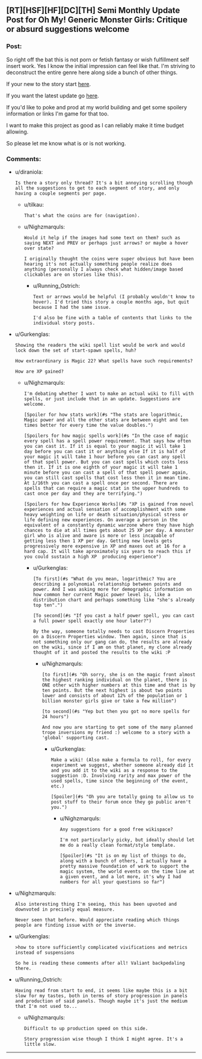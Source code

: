 ## [RT][HSF][HF][DC][TH] Semi Monthly Update Post for Oh My! Generic Monster Girls: Critique or absurd suggestions welcome

### Post:

So right off the bat this is not porn or fetish fantasy or wish fulfillment self insert work. Yes I know the initial impression can feel like that. I'm striving to deconstruct the entire genre here along side a bunch of other things.

If your new to the story start [here](http://mspaforums.com/showthread.php?58468-Oh-My%21-Generic-Monster-Girls%21-Dance-Magic-Dance%21).

If you want the latest update go [here](http://mspaforums.com/showthread.php?58468-Oh-My%21-Generic-Monster-Girls%21-Dance-Magic-Dance%21&p=7871651&viewfull=1#post7871651).

If you'd like to poke and prod at my world building and get some spoilery information or links I'm game for that too.

I want to make this project as good as I can reliably make it time budget allowing.

So please let me know what is or is not working.

### Comments:

- u/diraniola:
  ```
  Is there a story only thread? It's a bit annoying scrolling though all the suggestions to get to each segment of story, and only having a couple segments per page.
  ```

  - u/tilkau:
    ```
    That's what the coins are for (navigation).
    ```

  - u/Nighzmarquls:
    ```
    Would it help if the images had some text on them? such as saying NEXT and PREV or perhaps just arrows? or maybe a hover over state?

    I originally thought the coins were super obvious but have been hearing it's not actually something people realize does anything (personally I always check what hidden/image based clickables are on stories like this).
    ```

    - u/Running_Ostrich:
      ```
      Text or arrows would be helpful (I probably wouldn't know to hover). I'd tried this story a couple months ago, but quit because I had the same issue.

      I'd also be fine with a table of contents that links to the individual story posts.
      ```

- u/Gurkenglas:
  ```
  Showing the readers the wiki spell list would be work and would lock down the set of start-spawn spells, huh?

  How extraordinary is Magic 22? What spells have such requirements?

  How are XP gained?
  ```

  - u/Nighzmarquls:
    ```
    I'm debating whether I want to make an actual wiki to fill with spells, or just include that in an update. Suggestions are welcome.

    [Spoiler for how stats work](#s "The stats are logarithmic, Magic power and all the other stats are between eight and ten times better for every time the value doubles.")

    [Spoilers for how magic spells work](#s "In the case of magic every spell has a spell power requirement. That says how often you can cast it. If it is equal to your magic it will take 1 day before you can cast it or anything else If it is half of your magic it will take 1 hour before you can cast any spell  of that spell power. But you can cast spells which costs less then it. If it is one eighth of your magic it will take 1 minute before you can cast a spell of that spell power again, you can still cast spells that cost less then it in mean time. At 1/16th you can cast a spell once per second. There are spells that can require a magic stat in the upper hundreds to cast once per day and they are terrifying.")

    [Spoilers for how Experience Works](#s "XP is gained from novel experiences and actual sensation of accomplishment with some heavy weighting on life or death situation/physical stress or life defining new experiences. On average a person in the equivalent of a constantly dynamic warzone where they have high chances to die at all times gets about 25 XP per day. A monster girl who is alive and aware is more or less incapable of getting less then 1 XP per day. Getting new levels gets progressively more expensive in XP and maxes out at 16 for a hard cap. It will take aproximately six years to reach this if you could sustain a high XP  producing experience")
    ```

    - u/Gurkenglas:
      ```
      [To first](#s "What do you mean, logarithmic? You are describing a polynomial relationship between points and power. And I was asking more for demographic information on how common her current Magic power level is, like a distribution chart and perhaps something like "she's already top ten".")

      [To second](#s "If you cast a half power spell, you can cast a full power spell exactly one hour later?")

      By the way, someone totally needs to cast Discern Properties on a Discern Properties window. Then again, since that is not something only our gang can do, the results are already on the wiki, since if I am on that planet, my clone already thought of it and posted the results to the wiki :P
      ```

      - u/Nighzmarquls:
        ```
        [to first](#s "Oh sorry, she is on the magic front almost the highest ranking individual on the planet, there is ONE other with higher numbers at this time and that is by ten points. But the next highest is about two points lower and consists of about 12% of the population or 1 billion monster girls give or take a few million")

        [to second](#s "Yep but then you got no more spells for 24 hours")

        And now you are starting to get some of the many planned trope inversions my friend :) welcome to a story with a 'global' supporting cast.
        ```

        - u/Gurkenglas:
          ```
          Make a wiki! (Also make a formula to roll, for every experiment we suggest, whether someone already did it and you add it to the wiki as a response to the suggestion :D. Involving rarity and max power of the used spells, time since the beginning of the event, etc.)

          [Spoiler](#s "Oh you are totally going to allow us to post stuff to their forum once they go public aren't you.")
          ```

          - u/Nighzmarquls:
            ```
            Any suggestions for a good free wikispace?

            I'm not particularly picky, but ideally should let me do a really clean format/style template.

            [Spoiler](#s "It is on my list of things to do, along with a bunch of others, I actually have a pretty massive foundation of work to support the magic system, the world events on the time line at a given event, and a lot more, it's why I had numbers for all your questions so far")
            ```

- u/Nighzmarquls:
  ```
  Also interesting thing I'm seeing, this has been upvoted and downvoted in precisely equal measure.

  Never seen that before. Would appreciate reading which things people are finding issue with or the inverse.
  ```

- u/Gurkenglas:
  ```
  >how to store sufficiently complicated vivifications and metrics instead of suspensions

  So he is reading these comments after all! Valiant backpedaling there.
  ```

- u/Running_Ostrich:
  ```
  Having read from start to end, it seems like maybe this is a bit slow for my tastes, both in terms of story progression in panels and production of said panels. Though maybe it's just the medium that I'm not used to...
  ```

  - u/Nighzmarquls:
    ```
    Difficult to up production speed on this side.

    Story progression wise though I think I might agree. It's a little slow.
    ```

---

